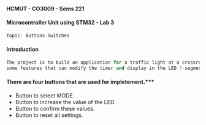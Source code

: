 #### HCMUT - CO3009 - Sems 221
#### Microcontroller Unit using STM32 - Lab 3
```cpp
Topic: Buttons-Switches
```
#### Introduction
```cpp
The project is to build an application for a traffic light at a crossroads which includes
some features that can modify the timer and display in the LED 7-segment.
```
#### There are four buttons that are used for impletement.***
* Button to select MODE.
* Button to increase the value of the LED.
* Button to confirm these values.
* Button to reset all settings.


